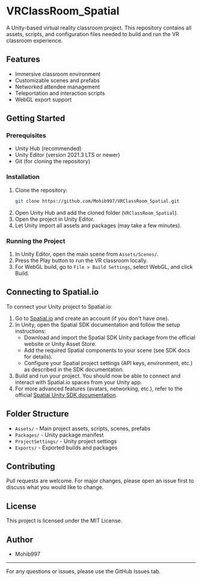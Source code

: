 # VRClassRoom_Spatial

A Unity-based virtual reality classroom project. This repository contains all assets, scripts, and configuration files needed to build and run the VR classroom experience.

## Features
- Immersive classroom environment
- Customizable scenes and prefabs
- Networked attendee management
- Teleportation and interaction scripts
- WebGL export support

## Getting Started

### Prerequisites
- Unity Hub (recommended)
- Unity Editor (version 2021.3 LTS or newer)
- Git (for cloning the repository)

### Installation
1. Clone the repository:
   ```sh
   git clone https://github.com/Mohib997/VRClassRoom_Spatial.git
   ```
2. Open Unity Hub and add the cloned folder (`VRClassRoom_Spatial`).
3. Open the project in Unity Editor.
4. Let Unity import all assets and packages (may take a few minutes).

### Running the Project
1. In Unity Editor, open the main scene from `Assets/Scenes/`.
2. Press the Play button to run the VR classroom locally.
3. For WebGL build, go to `File > Build Settings`, select WebGL, and click Build.

## Connecting to Spatial.io
To connect your Unity project to Spatial.io:
1. Go to [Spatial.io](https://spatial.io/) and create an account (if you don't have one).
2. In Unity, open the Spatial SDK documentation and follow the setup instructions:
   - Download and import the Spatial SDK Unity package from the official website or Unity Asset Store.
   - Add the required Spatial components to your scene (see SDK docs for details).
   - Configure your Spatial project settings (API keys, environment, etc.) as described in the SDK documentation.
3. Build and run your project. You should now be able to connect and interact with Spatial.io spaces from your Unity app.
4. For more advanced features (avatars, networking, etc.), refer to the official [Spatial Unity SDK documentation](https://docs.spatial.io/unity-sdk/).

## Folder Structure
- `Assets/` - Main project assets, scripts, scenes, prefabs
- `Packages/` - Unity package manifest
- `ProjectSettings/` - Unity project settings
- `Exports/` - Exported builds and packages

## Contributing
Pull requests are welcome. For major changes, please open an issue first to discuss what you would like to change.

## License
This project is licensed under the MIT License.

## Author
- Mohib997

---
For any questions or issues, please use the GitHub Issues tab.
